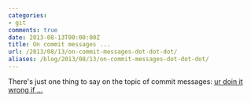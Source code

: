 ```yaml
---
categories:
- git
comments: true
date: 2013-08-13T00:00:00Z
title: On commit messages ...
url: /2013/08/13/on-commit-messages-dot-dot-dot/
aliases: /blog/2013/08/13/on-commit-messages-dot-dot-dot/
---
```


There's just one thing to say on the topic of commit messages:
[ur doin it wrong if ...](http://stopwritingramblingcommitmessages.com/)

